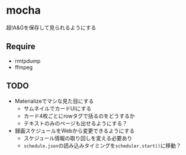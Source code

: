 mocha
===

超!A&Gを保存して見られるようにする

Require
---

* rmtpdump
* ffmpeg

TODO
---

* Materializeでマシな見た目にする
  + サムネイルでカードUIにする
  + カード4枚ごとにrowタグで括るのをどうするか
  + テキストのみのページも出せるようにする？
* 録画スケジュールをWebから変更できるようにする
  + スケジュール情報の取り回しを変える必要あり
  + `schedule.json`の読み込みタイミングを`scheduler.start()`に移動？
